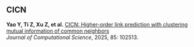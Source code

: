 
##  CICN
**Yao Y, Ti Z, Xu Z, et al.** [CICN: Higher-order link prediction with clustering mutual information of common neighbors](https://www.sciencedirect.com/science/article/pii/S1877750324003065)  
*Journal of Computational Science*, 2025, 85: 102513.
